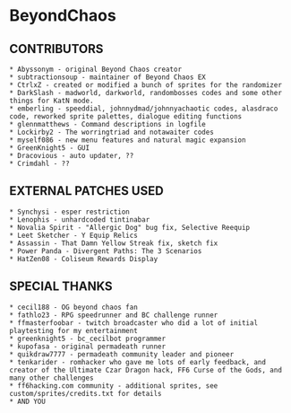 # BeyondChaos

## CONTRIBUTORS
    * Abyssonym - original Beyond Chaos creator
    * subtractionsoup - maintainer of Beyond Chaos EX
    * CtrlxZ - created or modified a bunch of sprites for the randomizer
    * DarkSlash - madworld, darkworld, randombosses codes and some other things for KatN mode.
    * emberling - speeddial, johnnydmad/johnnyachaotic codes, alasdraco code, reworked sprite palettes, dialogue editing functions
    * glennmatthews - Command descriptions in logfile
    * Lockirby2 - The worringtriad and notawaiter codes
    * myself086 - new menu features and natural magic expansion
	* GreenKnight5 - GUI
    * Dracovious - auto updater, ??
    * Crimdahl - ??
    
## EXTERNAL PATCHES USED
	* Synchysi - esper restriction
	* Lenophis - unhardcoded tintinabar
    * Novalia Spirit - "Allergic Dog" bug fix, Selective Reequip
    * Leet Sketcher - Y Equip Relics
    * Assassin - That Damn Yellow Streak fix, sketch fix
	* Power Panda - Divergent Paths: The 3 Scenarios
	* HatZen08 - Coliseum Rewards Display

## SPECIAL THANKS 
    * cecil188 - OG beyond chaos fan
    * fathlo23 - RPG speedrunner and BC challenge runner
    * ffmasterfoobar - twitch broadcaster who did a lot of initial playtesting for my entertainment
    * greenknight5 - bc_cecilbot programmer
    * kupofasa - original permadeath runner
    * quikdraw7777 - permadeath community leader and pioneer
    * tenkarider - romhacker who gave me lots of early feedback, and creator of the Ultimate Czar Dragon hack, FF6 Curse of the Gods, and many other challenges
    * ff6hacking.com community - additional sprites, see custom/sprites/credits.txt for details
    * AND YOU